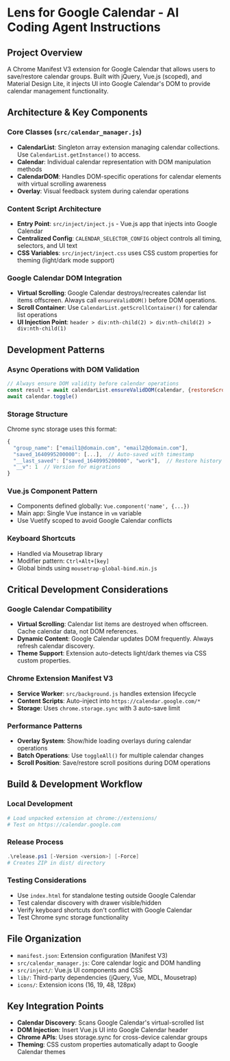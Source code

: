 # Lens for Google Calendar - AI Coding Agent Instructions

## Project Overview
A Chrome Manifest V3 extension for Google Calendar that allows users to save/restore calendar groups. Built with jQuery, Vue.js (scoped), and Material Design Lite, it injects UI into Google Calendar's DOM to provide calendar management functionality.

## Architecture & Key Components

### Core Classes (`src/calendar_manager.js`)
- **CalendarList**: Singleton array extension managing calendar collections. Use `CalendarList.getInstance()` to access.
- **Calendar**: Individual calendar representation with DOM manipulation methods
- **CalendarDOM**: Handles DOM-specific operations for calendar elements with virtual scrolling awareness
- **Overlay**: Visual feedback system during calendar operations

### Content Script Architecture
- **Entry Point**: `src/inject/inject.js` - Vue.js app that injects into Google Calendar
- **Centralized Config**: `CALENDAR_SELECTOR_CONFIG` object controls all timing, selectors, and UI text
- **CSS Variables**: `src/inject/inject.css` uses CSS custom properties for theming (light/dark mode support)

### Google Calendar DOM Integration
- **Virtual Scrolling**: Google Calendar destroys/recreates calendar list items offscreen. Always call `ensureValidDOM()` before DOM operations.
- **Scroll Container**: Use `CalendarList.getScrollContainer()` for calendar list operations
- **UI Injection Point**: `header > div:nth-child(2) > div:nth-child(2) > div:nth-child(1)`

## Development Patterns

### Async Operations with DOM Validation
```javascript
// Always ensure DOM validity before calendar operations
const result = await calendarList.ensureValidDOM(calendar, {restoreScroll: true})
await calendar.toggle()
```

### Storage Structure
Chrome sync storage uses this format:
```javascript
{
  "group_name": ["email1@domain.com", "email2@domain.com"],
  "saved_1640995200000": [...],  // Auto-saved with timestamp
  "__last_saved": ["saved_1640995200000", "work"],  // Restore history
  "__v": 1  // Version for migrations
}
```

### Vue.js Component Pattern
- Components defined globally: `Vue.component('name', {...})`
- Main app: Single Vue instance in `vm` variable
- Use Vuetify scoped to avoid Google Calendar conflicts

### Keyboard Shortcuts
- Handled via Mousetrap library
- Modifier pattern: `Ctrl+Alt+[key]`
- Global binds using `mousetrap-global-bind.min.js`

## Critical Development Considerations

### Google Calendar Compatibility
- **Virtual Scrolling**: Calendar list items are destroyed when offscreen. Cache calendar data, not DOM references.
- **Dynamic Content**: Google Calendar updates DOM frequently. Always refresh calendar discovery.
- **Theme Support**: Extension auto-detects light/dark themes via CSS custom properties.

### Chrome Extension Manifest V3
- **Service Worker**: `src/background.js` handles extension lifecycle
- **Content Scripts**: Auto-inject into `https://calendar.google.com/*`
- **Storage**: Uses `chrome.storage.sync` with 3 auto-save limit

### Performance Patterns
- **Overlay System**: Show/hide loading overlays during calendar operations
- **Batch Operations**: Use `toggleAll()` for multiple calendar changes
- **Scroll Position**: Save/restore scroll positions during DOM operations

## Build & Development Workflow

### Local Development
```powershell
# Load unpacked extension at chrome://extensions/
# Test on https://calendar.google.com
```

### Release Process
```powershell
.\release.ps1 [-Version <version>] [-Force]
# Creates ZIP in dist/ directory
```

### Testing Considerations
- Use `index.html` for standalone testing outside Google Calendar
- Test calendar discovery with drawer visible/hidden
- Verify keyboard shortcuts don't conflict with Google Calendar
- Test Chrome sync storage functionality

## File Organization
- `manifest.json`: Extension configuration (Manifest V3)
- `src/calendar_manager.js`: Core calendar logic and DOM handling
- `src/inject/`: Vue.js UI components and CSS
- `lib/`: Third-party dependencies (jQuery, Vue, MDL, Mousetrap)
- `icons/`: Extension icons (16, 19, 48, 128px)

## Key Integration Points
- **Calendar Discovery**: Scans Google Calendar's virtual-scrolled list
- **DOM Injection**: Insert Vue.js UI into Google Calendar header
- **Chrome APIs**: Uses storage.sync for cross-device calendar groups
- **Theming**: CSS custom properties automatically adapt to Google Calendar themes